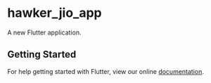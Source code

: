 # hawker_jio_app

A new Flutter application.

## Getting Started

For help getting started with Flutter, view our online
[documentation](https://flutter.io/).
